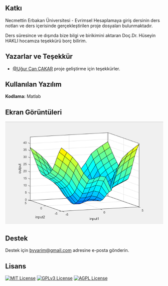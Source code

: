 
## Katkı

Necmettin Erbakan Üniversitesi - Evrimsel Hesaplamaya giriş dersinin ders notları ve ders içerisinde gerçekleştirilen proje dosyaları bulunmaktadır.

Ders süresince ve dışında bize bilgi ve birikimini aktaran Doç.Dr. Hüseyin HAKLI hocamıza teşekkürü borç bilirim.

  
## Yazarlar ve Teşekkür

- [@Uğur Can ÇAKAR](https://www.github.com/cancakar35) proje geliştirme için teşekkürler.

  
## Kullanılan Yazılım

**Kodlama:** Matlab


  
## Ekran Görüntüleri

![Uygulama Ekran Görüntüsü](https://github.com/BayramYARIM/NEU-Evolutionary-Computation/blob/main/project-docs/fuzzy_surface_output.png)

  
## Destek

Destek için byyarim@gmail.com adresine e-posta gönderin.

  
## Lisans

[![MIT License](https://img.shields.io/badge/License-MIT-green.svg)](https://choosealicense.com/licenses/mit/)
[![GPLv3 License](https://img.shields.io/badge/License-GPL%20v3-yellow.svg)](https://opensource.org/licenses/)
[![AGPL License](https://img.shields.io/badge/license-AGPL-blue.svg)](http://www.gnu.org/licenses/agpl-3.0)

  

